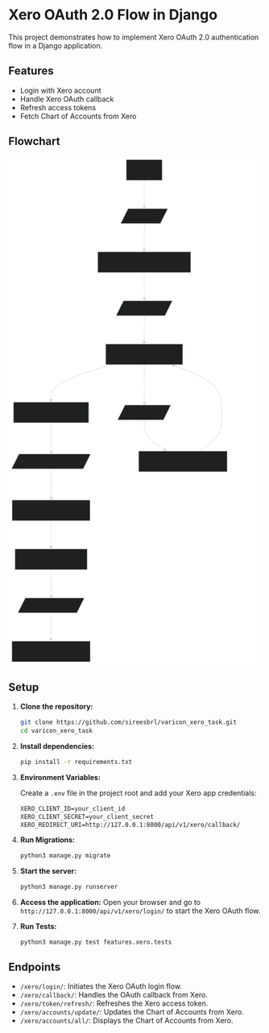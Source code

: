# Xero OAuth 2.0 Flow in Django

This project demonstrates how to implement Xero OAuth 2.0 authentication flow in a Django application.

## Features

- Login with Xero account
- Handle Xero OAuth callback
- Refresh access tokens
- Fetch Chart of Accounts from Xero

## Flowchart
![Flowchart](code-flow.svg)

## Setup

1. **Clone the repository:**
   ```bash
   git clone https://github.com/sireesbrl/varicon_xero_task.git
   cd varicon_xero_task
   ```

2. **Install dependencies:**
   ```bash
   pip install -r requirements.txt
   ```

3. **Environment Variables:**

   Create a `.env` file in the project root and add your Xero app credentials:

   ```
   XERO_CLIENT_ID=your_client_id
   XERO_CLIENT_SECRET=your_client_secret
   XERO_REDIRECT_URI=http://127.0.0.1:8000/api/v1/xero/callback/
   ```

4. **Run Migrations:**
   ```bash
   python3 manage.py migrate
   ```

5. **Start the server:**
   ```bash
   python3 manage.py runserver
   ```

6. **Access the application:**
   Open your browser and go to `http://127.0.0.1:8000/api/v1/xero/login/` to start the Xero OAuth flow.

7. **Run Tests:**
   ```bash
   python3 manage.py test features.xero.tests
   ```

## Endpoints

- `/xero/login/`: Initiates the Xero OAuth login flow.
- `/xero/callback/`: Handles the OAuth callback from Xero.
- `/xero/token/refresh/`: Refreshes the Xero access token.
- `/xero/accounts/update/`: Updates the Chart of Accounts from Xero.
- `/xero/accounts/all/`: Displays the Chart of Accounts from Xero.

